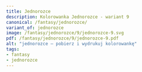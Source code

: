 ```yaml
---
title: Jednorozce
description: Kolorowanka Jednorozce - wariant 9
canonical: /fantasy/jednorozce/
variant_of: jednorozce
image: /fantasy/jednorozce/9/jednorozce-9.svg
pdf: /fantasy/jednorozce/9/jednorozce-9.pdf
alt: "jednorozce – pobierz i wydrukuj kolorowankę"
tags:
- fantasy
- jednorozce
---
```

